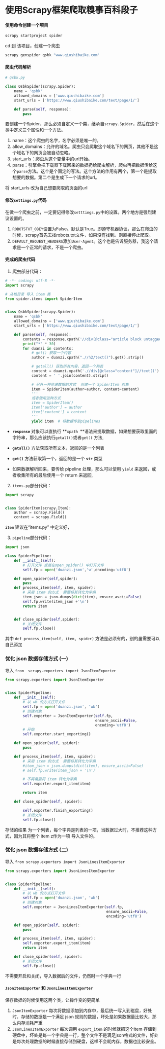 # 使用Scrapy框架爬取糗事百科段子

#### 使用命令创建一个项目

```python
scrapy startproject spider
```

cd 到 该项目，创建一个爬虫

```python
scrapy genspider qsbk "www.qiushibaike.com"
```

#### 爬虫代码解析

```python
# qsbk.py

class QsbkSpider(scrapy.Spider):
    name = 'qsbk'
    allowed_domains = ['www.qiushibaike.com']
    start_urls = ['https://www.qiushibaike.com/text/page/1/']

    def parse(self, response):
        pass
```

要创建一个Spider，那么必须自定义一个类，继承自`scrapy.Spider`，然后在这个类中定义三个属性和一个方法。

1. name：这个爬虫的名字，名字必须是唯一的。
2. allow_domains：允许的域名。爬虫只会爬取这个域名下的网页，其他不是这个域名下的网页会被自动忽略。
3. start_urls：爬虫从这个变量中的url开始。
4. parse：引擎会把下载器下载回来的数据扔给爬虫解析，爬虫再把数据传给这个`parse`方法。这个是个固定的写法。这个方法的作用有两个，第一个是提取想要的数据。第二个是生成下一个请求的url。

将 start_urls 改为自己想要爬取的页面的url



#### 修改`settings.py`代码

在做一个爬虫之前，一定要记得修改`setttings.py`中的设置。两个地方是强烈建议设置的。

1. `ROBOTSTXT_OBEY`设置为False。默认是True。即遵守机器协议，那么在爬虫的时候，scrapy首先去找robots.txt文件，如果没有找到。则直接停止爬取。
2. `DEFAULT_REQUEST_HEADERS`添加`User-Agent`。这个也是告诉服务器，我这个请求是一个正常的请求，不是一个爬虫。

#### 完成的爬虫代码

1. 爬虫部分代码：

```python
# -*- coding: utf-8 -*-
import scrapy

# 从根目录 导入 item 类
from spider.items import SpiderItem


class QsbkSpider(scrapy.Spider):
    name = 'qsbk'
    allowed_domains = ['www.qiushibaike.com']
    start_urls = ['https://www.qiushibaike.com/text/page/1/']

    def parse(self, response):
        contents = response.xpath('//div[@class="article block untagged mb15 typs_hot"]')
        print("*" * 30)
        for duanzi in contents:
            # get() 获取一个内容
            author = duanzi.xpath(".//h2/text()").get().strip()

            # getall() 获取所有内容，返回一个列表
            content = duanzi.xpath('.//div[@class="content"]//text()').getall()
            content = ' '.join(content).strip()

            # 另外一种传递数据的方式  创建一个 SpiderItem 对象
            item = SpiderItem(author=author, content=content)
            '''
            或者使用这种方式
            item = SpiderItem()
            item['author'] = author
            item['content'] = content
            '''
            yield item  # 将数据传到pipelines
```

- **`response`** 对象可以直执行 **`xpath `**语法来提取数据，如果想要获取里面的字符串，那么应该执行`getall()`或者`get()` 方法,

- **`getall()`** 方法获取所有文本，返回的是一个列表

- **`get()`** 方法获取第一个，返回的是一个 **`str`** 类型
- 如果数据解析回来，要传给 pipeline 处理，那么可以使用 `yield` 来返回，或者收集所有的最后使用一个 return 来返回, 


2. `items.py`部分代码：

```python
import scrapy


class SpiderItem(scrapy.Item):
    author = scrapy.Field()
    content = scrapy.Field()
```

**`item`** 建议在“items.py” 中定义好，

3. `pipeline`部分代码：

```python
import json

class SpiderPipeline:
    def __init__(self):
        # 打开文件 或者在open_spider() 中打开文件
        self.fp = open('duanzi.json','w',encoding='utf8')

    def open_spider(self,spider):
        pass
    def process_item(self, item, spider):
        # 采用 item 的方式  需要将其转化为字典
        item_json = json.dumps(dict(item), ensure_ascii=False)
        self.fp.write(item_json +'\n')
        return item


    def close_spider(self,spider):
        # 关闭文件
        self.fp.close()
```

其中 `def process_item(self, item, spider)` 方法是必须有的，别的虽需要可以自己添加





### 优化 json 数据存储方式 (一)

导入 `from  scrapy.exporters import JsonItemExporter`

```python
from scrapy.exporters import JsonItemExporter


class SpiderPipeline:
    def __init__(self):
        # 以 wb 的方式打开文件
        self.fp = open('duanzi.json', 'wb')
        # 创建对象
        self.exporter = JsonItemExporter(self.fp,
                                         ensure_ascii=False,
                                         encoding='utf8')
        # 开始
        self.exporter.start_exporting()

    def open_spider(self, spider):
        pass

    def process_item(self, item, spider):
        # 采用 item 的方式  需要将其转化为字典
        #item_json = json.dumps(dict(item), ensure_ascii=False)
        # self.fp.write(item_json + '\n')

        # 不再需要将 item 转化为字典
        self.exporter.export_item(item)

        return item

    def close_spider(self, spider):

        self.exporter.finish_exporting()
        # 关闭文件
        self.fp.close()

```

存储的结果 为一个列表，每个字典是列表的一项，当数据过大时，不推荐这种方式，因为其将整个 item z作为一项 导入文件的。

### 优化 json 数据存储方式 (二)

导入 `from scrapy.exporters import JsonLinesItemExporter`

```python
from scrapy.exporters import JsonLinesItemExporter


class SpiderPipeline:
    def __init__(self):
        # 以 wb 的方式打开文件
        self.fp = open('duanzi.json', 'wb')
        # 创建对象
        self.exporter = JsonLinesItemExporter(self.fp,
                                              ensure_ascii=False,
                                              encoding='utf8')

    def open_spider(self, spider):
        pass

    def process_item(self, item, spider):
        self.exporter.export_item(item)
        return item

    def close_spider(self, spider):
        # 关闭文件
        self.fp.close()

```

不需要开启和关闭，导入数据后的文件，仍然时一个字典一行

#### `JsonItemExporter` 和 `JsonLinesItemExporter` 

保存数据的时候使用这两个类，让操作变的更简单

1. `JsonItemExporter` 每次将数据添加到内存中，最后统一写入到磁盘，好处时，存储的数据是一个满足 json 规则的数据，坏处是如果数据量比较大，那么内存消耗严重
2. `JsonLinesItemExporter` 每次调用 `export_item` 的时候就把这个item 存储到硬盘中，坏处是每一个字典是一行，整个文件不是满足json格式的文件，好处是每次处理数据的时候直接存储到硬盘，这样不会耗内存，数据也比较安全。